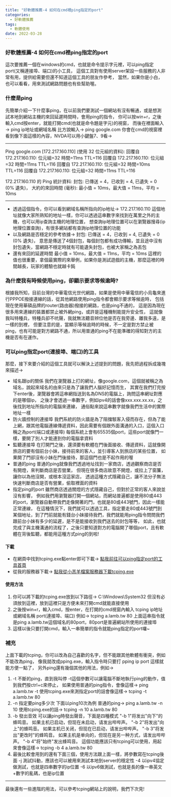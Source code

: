 ```yaml
---
title: "好軟體推薦-4 如何在cmd裡ping指定的port"
categories:
  - 好軟體推薦
tags: 
  - 軟體使用
date: 2022-03-28
---
```



### 好軟體推薦-4 如何在cmd裡ping指定的port

這次要推薦一個在windows的cmd，也就是命令提示字元裡，可以ping指定port(又稱連接埠、端口)的小工具，
這個工具對有使用server架設一些服務的人非常有用，提供給需要但還不知道這個工具的朋友作參考，
當然，如果你是小白，也可以看看，用來測試網路問題也有些幫助喔。


### 什麼是ping

先簡單介紹一下什麼事ping，在以前我們要測試一個網站有沒有暢通，或是想測試本地到網站主機的來回延遲時間時，會用ping的指令，
你可以按win+r，之後輸入cmd按enter，就能打開cmd(也就是命令題是字元)的視窗，
而後在裡面輸入→
ping ip地址或網域名稱
比方說輸入→
ping google.com
你會在cmd的視窗裡看到像下面這樣的內容，NVDA可以用小鍵盤7、9看→

---

Ping google.com [172.217.160.110] (使用 32 位元組的資料):
回覆自 172.217.160.110: 位元組=32 時間=11ms TTL=116
回覆自 172.217.160.110: 位元組=32 時間=11ms TTL=116
回覆自 172.217.160.110: 位元組=32 時間=10ms TTL=116
回覆自 172.217.160.110: 位元組=32 時間=11ms TTL=116

172.217.160.110 的 Ping 統計資料:
    封包: 已傳送 = 4，已收到 = 4, 已遺失 = 0 (0% 遺失)，
大約的來回時間 (毫秒):
    最小值 = 10ms，最大值 = 11ms，平均 = 10ms


---


* 透過這個指令，你可以看到網域名稱所指向的ip地址→
172.217.160.110
這個地址就像大家所熟知的地址一樣，你可以透過這串數字來找到在萬里之外的主機，也可以用ip查詢主機的地理位置，
想查詢ip地理位置可以在瀏覽器搜尋(ip地理位置查詢)，有很多網站都有查詢ip地理位置的功能
* 以及網路是否穩定的參考依據→
封包: 已傳送 = 4，已收到 = 4, 已遺失 = 0 (0% 遺失)，
意思是傳送了4個封包，每個封包都有成功傳輸，並且途中沒有封包遺失，當網路不穩定時就有可能遺失封包，也被大家稱之為丟包
* 還有來回的延遲時間
    最小值 = 10ms，最大值 = 11ms，平均 = 10ms
這裡的值也很重要，拿個最實際的來舉例，如果你是測試遊戲的主機，那麼這裡的時間越長，玩家的體驗也就越卡鈍


### 為什麼我有時候使用ping，卻顯示要求等候逾時?

根據我所知，目前台灣的中華電信光世代網路，如果是使用中華電信的小烏龜來進行PPPOE撥接連線的話，從其他網路使用ping指令都會顯示要求等候逾時，
包括現在使用華碩品牌的router(路由器)撥接的網路，也是ping不通的，
這是因為現在很多用來連線的裝置都禁止被外網ping，或許是這種機制能提升安全性，
這就像我叫特種兵，特種兵卻不吭聲，我就無法聽音辨位他是否在我旁邊、離我多遠，是一樣的到裡，
但要注意的是，當顯示等候逾時的時候，不一定是對方禁止被ping，也有可能是對方網路不通，所以用普通的ping不在能準確的得知對方的主機是否有在運作。

### 可以ping指定port(連接埠、端口)的工具

那麼，接下來要介紹的這個工具就可以解決上述提到的問題，我先把過程拆成幾塊來描述→

* 域名跟ip的關係
我們在瀏覽器上打的網址，像google.com，這個就被稱之為域名，說起來域名的由來只是為了讓我們人腦好記憶而生，
其實在我們打完按下enter後，瀏覽器會將這串網指送到名為DNS的電腦上，詢問這串網址對應的是哪個ip，
之後才會透過一串數字，例如ipv4的話會像xxx.xxx.xx.xx，之後找到地址所指向的電腦來連線，
通俗點來說這串數字就像我們生活中的實際地址一樣
* 防火牆控制的連接埠
我們系統的防火牆是為了阻擋駭客入侵而存在，但為了能上網，跟其他電腦連線傳遞資料，因此需要有個跟外面溝通的入口，這個入口稱之為port(端口或連接埠)
每個系統上會有65535個port，這些port就像門一樣，要開了別人才能連到你的電腦拿資料
* 監聽連接埠
在打開門之後，還須要有軟體在門後面接收、傳遞資料，這就像開旅店的要有個前台小妹，接待前來的客人，並引導客人到旅店的某些位置，
如果開了門卻沒有小妹在門後接待，那這個門也是不起作用的喔
* 普通的ping
普通的ping就像我們透過地址找到一家商店，透過觀察商店是否有開燈，來判斷商店是否營業，
但現在很多商店故意不開燈，或拉上了窗簾，讓你以為他沒開，或根本沒這家店，
透過這種方式隱藏自己，讓不法分子無法快速判斷商店是否有營業，偷取裡面的資料
* 指定ping的port
雖然商店透過關燈的方式隱藏自己，但對於正常的客人來說並沒有影響，
例如我們用瀏覽器打開一個網站，而網站普遍都是使用80或443的port，瀏覽器自動帶我們走像開著的門，也就是80或443號門，因此一樣能正常連線，
在這種情況下，我們就可以透過工具，指定要走80或443號門到某個地址，到了門前就能有錢台小妹接待我們，我們就能用ping指令問問我們跟前台小妹有多少的延遲，是不是能接收到我們送去的封包等等，
如此，也就完成了與主機溝通的流程了，之後只要知道對方的電腦開了哪個port，且有軟體在背後監聽，都能用這種方式ping的到啦!



#### 下載


* 在網頁中找到tcping.exe點enter即可下載→
[點我前往可以ping指定port的工具首頁](https://www.elifulkerson.com/projects/tcping.php)
* 從我的服務器下載→
[點我從小羔羊檔案服務器下載tcping.exe](https://file.lamb.tw/f/df3cee477984448c94a6/?dl=1)


#### 使用方法


1. 你可以將下載的tcping.exe放到以下路徑→
C:\Windows\System32
但沒有必須放到這裡，放到這裡只是方便未來打開cmd就能直接使用
1. 之後按win+r，輸入cmd，按enter，在打開的cmd視窗內輸入
tcping ip地址或網域名稱 port(連接埠、端口)
例如→
tcping a.lamb.tw 80
上面這串指令就是ping a.lamb.tw這個域名的80port，80port是普遍網站所使用的連接埠
1. 這樣以後只要打開cmd，輸入一串簡單的指令就能ping指定的port囉~



### 補充

上面下載的tcping，你可以改為自己喜歡的名字，但不能跟其他軟體有衝突，例如不能改為ping，
像我就改成pping.exe，輸入指令時只要打
pping ip port
這樣就能方便一點了，
另外ping還有幾個其他的用法，例如→

1. -t 不斷的ping，直到我叫停
-t這個參數可以讓電腦不斷地執行ping的動作，值到我們按ctrl+c來停止，
如果使用普通的ping指令，會像這樣→
ping a.lamb.tw -t
使用tcping.exe來測指定port的話會像這樣→
tcping -t a.lamb.tw 80
1. -n 指定要ping多少次
下面以ping10次為例
普通的ping→
ping a.lamb.tw -n 10
使用tcping.exe的話→
tcping -n 10 a.lamb.tw 80
1. -b 發出音效
可以讓ping時發出聲音，下面是四種模式
"-b 1"将发出"向下"的蜂鸣音。 如果主机已启动，但现在未启动，请发出哔哔声。
"-b 2"将发出"向上"的蜂鸣音。 如果主机已关闭，但现在已启动，请发出哔哔声。
"-b 3"将发出"更改时"的蜂鸣音。 如果主机是单向的，但现在是另一种方式，请发出哔哔声。
"-b 4"将"始终"发出蜂鸣音。
這個功能應該只有tcping可以使用，用起來會像這樣→
tcping -b 4 a.lamb.tw 80
1. 最後比較會用到的還有下面三個，使用方法跟上面一樣，將參數寫在tcping後面
-j 測試抖動，應該也可以被用來測試本地到server的穩定性
-4 以ipv4協定做測試，也就是四串數字的ip位置
-6 以ipv6做測試，也就是長的像一串英文+數字的亂碼，也是ip位置


---


最後還有一些進階的用法，可以參考tcping網站上的說明，我們下次見!


